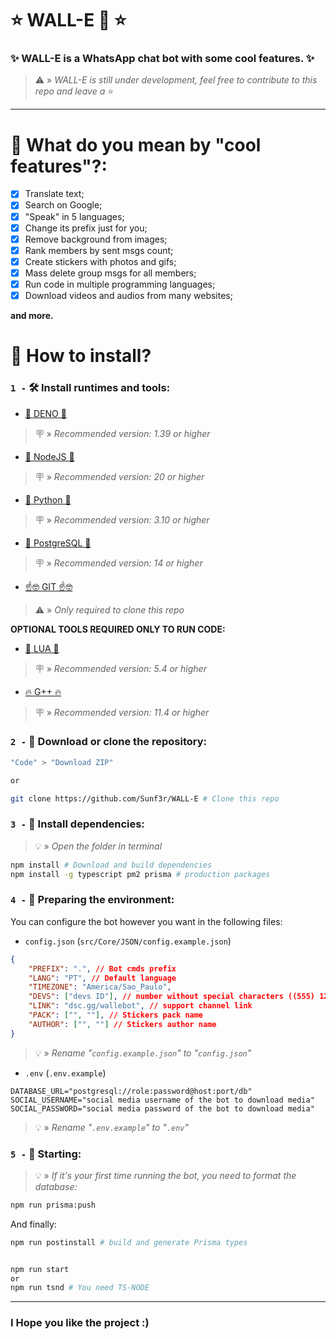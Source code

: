 # ⭐ WALL-E 🤖 ⭐

### ✨ WALL-E is a WhatsApp chat bot with some cool features. ✨

> ⚠️ » _WALL-E is still under development, feel free to contribute to this repo and leave a_ ⭐

---

# 🤔 What do you mean by "cool features"?:

- [x] Translate text;
- [x] Search on Google;
- [x] "Speak" in 5 languages;
- [x] Change its prefix just for you;
- [x] Remove background from images;
- [x] Rank members by sent msgs count;
- [x] Create stickers with photos and gifs;
- [x] Mass delete group msgs for all members;
- [x] Run code in multiple programming languages;
- [x] Download videos and audios from many websites;

**and more.**

# 🤔 How to install?

### `1 -` 🛠️ Install runtimes and tools:

- [🦕 DENO 🦕](https://deno.com/)

> 🪧 » _Recommended version: 1.39 or higher_

- [💩 NodeJS 💩](https://nodejs.org/pt-br/)

> 🪧 » _Recommended version: 20 or higher_

- [🐍 Python 🐍](https://www.python.org/)

> 🪧 » _Recommended version: 3.10 or higher_

- [🐘 PostgreSQL 🐘](https://www.postgresql.org/download/)

> 🪧 » _Recommended version: 14 or higher_

- [☝️🤓 GIT ☝️🤓](https://git-scm.com/downloads)

> ⚠️ » _Only required to clone this repo_

**OPTIONAL TOOLS REQUIRED ONLY TO RUN CODE:**

- [🌙 LUA 🌙](https://www.lua.org/)

> 🪧 » _Recommended version: 5.4 or higher_

- [🔥 G++ 🔥]()

> 🪧 » _Recommended version: 11.4 or higher_

### `2 -` 📁 Download or clone the repository:

```bash
"Code" > "Download ZIP"

or

git clone https://github.com/Sunf3r/WALL-E # Clone this repo
```

### `3 -` 🧰 Install dependencies:

> 💡 » _Open the folder in terminal_

```bash
npm install # Download and build dependencies
npm install -g typescript pm2 prisma # production packages
```

### `4 -` 🌿 Preparing the environment:

You can configure the bot however you want in the following files:

- `config.json` (`src/Core/JSON/config.example.json`)

```json
{
	"PREFIX": ".", // Bot cmds prefix
	"LANG": "PT", // Default language
	"TIMEZONE": "America/Sao_Paulo",
	"DEVS": ["devs ID"], // number without special characters ((555) 123-4567 = 5551234567)
	"LINK": "dsc.gg/wallebot", // support channel link
	"PACK": ["", ""], // Stickers pack name
	"AUTHOR": ["", ""] // Stickers author name
}
```

> 💡 » _Rename "`config.example.json`" to "`config.json`"_

- `.env` (`.env.example`)

```env
DATABASE_URL="postgresql://role:password@host:port/db"
SOCIAL_USERNAME="social media username of the bot to download media"
SOCIAL_PASSWORD="social media password of the bot to download media"
```

> 💡 » _Rename "`.env.example`" to "`.env`"_

### `5 -` 🚀 Starting:

> 💡 » _If it's your first time running the bot, you need to format the database:_

```bash
npm run prisma:push
```

And finally:

```bash
npm run postinstall # build and generate Prisma types


npm run start
or
npm run tsnd # You need TS-NODE
```

---

### I Hope you like the project :)
